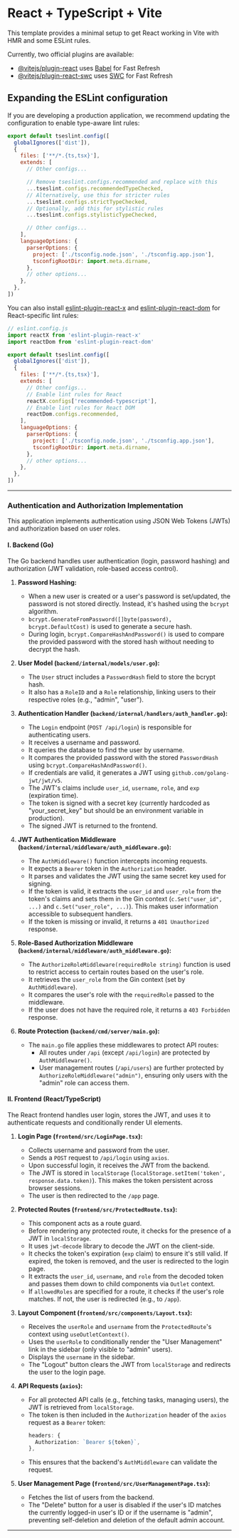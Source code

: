 # React + TypeScript + Vite

This template provides a minimal setup to get React working in Vite with HMR and some ESLint rules.

Currently, two official plugins are available:

- [@vitejs/plugin-react](https://github.com/vitejs/vite-plugin-react/blob/main/packages/plugin-react) uses [Babel](https://babeljs.io/) for Fast Refresh
- [@vitejs/plugin-react-swc](https://github.com/vitejs/vite-plugin-react/blob/main/packages/plugin-react-swc) uses [SWC](https://swc.rs/) for Fast Refresh

## Expanding the ESLint configuration

If you are developing a production application, we recommend updating the configuration to enable type-aware lint rules:

```js
export default tseslint.config([
  globalIgnores(['dist']),
  {
    files: ['**/*.{ts,tsx}'],
    extends: [
      // Other configs...

      // Remove tseslint.configs.recommended and replace with this
      ...tseslint.configs.recommendedTypeChecked,
      // Alternatively, use this for stricter rules
      ...tseslint.configs.strictTypeChecked,
      // Optionally, add this for stylistic rules
      ...tseslint.configs.stylisticTypeChecked,

      // Other configs...
    ],
    languageOptions: {
      parserOptions: {
        project: ['./tsconfig.node.json', './tsconfig.app.json'],
        tsconfigRootDir: import.meta.dirname,
      },
      // other options...
    },
  },
])
```

You can also install [eslint-plugin-react-x](https://github.com/Rel1cx/eslint-react/tree/main/packages/plugins/eslint-plugin-react-x) and [eslint-plugin-react-dom](https://github.com/Rel1cx/eslint-react/tree/main/packages/plugins/eslint-plugin-react-dom) for React-specific lint rules:

```js
// eslint.config.js
import reactX from 'eslint-plugin-react-x'
import reactDom from 'eslint-plugin-react-dom'

export default tseslint.config([
  globalIgnores(['dist']),
  {
    files: ['**/*.{ts,tsx}'],
    extends: [
      // Other configs...
      // Enable lint rules for React
      reactX.configs['recommended-typescript'],
      // Enable lint rules for React DOM
      reactDom.configs.recommended,
    ],
    languageOptions: {
      parserOptions: {
        project: ['./tsconfig.node.json', './tsconfig.app.json'],
        tsconfigRootDir: import.meta.dirname,
      },
      // other options...
    },
  },
])
```

---

### Authentication and Authorization Implementation

This application implements authentication using JSON Web Tokens (JWTs) and authorization based on user roles.

#### I. Backend (Go)

The Go backend handles user authentication (login, password hashing) and authorization (JWT validation, role-based access control).

1.  **Password Hashing:**
    *   When a new user is created or a user's password is set/updated, the password is not stored directly. Instead, it's hashed using the `bcrypt` algorithm.
    *   `bcrypt.GenerateFromPassword([]byte(password), bcrypt.DefaultCost)` is used to generate a secure hash.
    *   During login, `bcrypt.CompareHashAndPassword()` is used to compare the provided password with the stored hash without needing to decrypt the hash.

2.  **User Model (`backend/internal/models/user.go`):**
    *   The `User` struct includes a `PasswordHash` field to store the bcrypt hash.
    *   It also has a `RoleID` and a `Role` relationship, linking users to their respective roles (e.g., "admin", "user").

3.  **Authentication Handler (`backend/internal/handlers/auth_handler.go`):**
    *   The `Login` endpoint (`POST /api/login`) is responsible for authenticating users.
    *   It receives a username and password.
    *   It queries the database to find the user by username.
    *   It compares the provided password with the stored `PasswordHash` using `bcrypt.CompareHashAndPassword()`.
    *   If credentials are valid, it generates a JWT using `github.com/golang-jwt/jwt/v5`.
    *   The JWT's claims include `user_id`, `username`, `role`, and `exp` (expiration time).
    *   The token is signed with a secret key (currently hardcoded as "your_secret_key" but should be an environment variable in production).
    *   The signed JWT is returned to the frontend.

4.  **JWT Authentication Middleware (`backend/internal/middleware/auth_middleware.go`):**
    *   The `AuthMiddleware()` function intercepts incoming requests.
    *   It expects a `Bearer` token in the `Authorization` header.
    *   It parses and validates the JWT using the same secret key used for signing.
    *   If the token is valid, it extracts the `user_id` and `user_role` from the token's claims and sets them in the Gin context (`c.Set("user_id", ...)` and `c.Set("user_role", ...)`). This makes user information accessible to subsequent handlers.
    *   If the token is missing or invalid, it returns a `401 Unauthorized` response.

5.  **Role-Based Authorization Middleware (`backend/internal/middleware/auth_middleware.go`):**
    *   The `AuthorizeRoleMiddleware(requiredRole string)` function is used to restrict access to certain routes based on the user's role.
    *   It retrieves the `user_role` from the Gin context (set by `AuthMiddleware`).
    *   It compares the user's role with the `requiredRole` passed to the middleware.
    *   If the user does not have the required role, it returns a `403 Forbidden` response.

6.  **Route Protection (`backend/cmd/server/main.go`):**
    *   The `main.go` file applies these middlewares to protect API routes:
        *   All routes under `/api` (except `/api/login`) are protected by `AuthMiddleware()`.
        *   User management routes (`/api/users`) are further protected by `AuthorizeRoleMiddleware("admin")`, ensuring only users with the "admin" role can access them.

#### II. Frontend (React/TypeScript)

The React frontend handles user login, stores the JWT, and uses it to authenticate requests and conditionally render UI elements.

1.  **Login Page (`frontend/src/LoginPage.tsx`):**
    *   Collects username and password from the user.
    *   Sends a `POST` request to `/api/login` using `axios`.
    *   Upon successful login, it receives the JWT from the backend.
    *   The JWT is stored in `localStorage` (`localStorage.setItem('token', response.data.token)`). This makes the token persistent across browser sessions.
    *   The user is then redirected to the `/app` page.

2.  **Protected Routes (`frontend/src/ProtectedRoute.tsx`):**
    *   This component acts as a route guard.
    *   Before rendering any protected route, it checks for the presence of a JWT in `localStorage`.
    *   It uses `jwt-decode` library to decode the JWT on the client-side.
    *   It checks the token's expiration (`exp` claim) to ensure it's still valid. If expired, the token is removed, and the user is redirected to the login page.
    *   It extracts the `user_id`, `username`, and `role` from the decoded token and passes them down to child components via `Outlet` context.
    *   If `allowedRoles` are specified for a route, it checks if the user's role matches. If not, the user is redirected (e.g., to `/app`).

3.  **Layout Component (`frontend/src/components/Layout.tsx`):**
    *   Receives the `userRole` and `username` from the `ProtectedRoute`'s context using `useOutletContext()`.
    *   Uses the `userRole` to conditionally render the "User Management" link in the sidebar (only visible to "admin" users).
    *   Displays the `username` in the sidebar.
    *   The "Logout" button clears the JWT from `localStorage` and redirects the user to the login page.

4.  **API Requests (`axios`):**
    *   For all protected API calls (e.g., fetching tasks, managing users), the JWT is retrieved from `localStorage`.
    *   The token is then included in the `Authorization` header of the `axios` request as a `Bearer` token:
        ```typescript
        headers: {
          Authorization: `Bearer ${token}`,
        },
        ```
    *   This ensures that the backend's `AuthMiddleware` can validate the request.

5.  **User Management Page (`frontend/src/UserManagementPage.tsx`):**
    *   Fetches the list of users from the backend.
    *   The "Delete" button for a user is disabled if the user's ID matches the currently logged-in user's ID or if the username is "admin", preventing self-deletion and deletion of the default admin account.

---